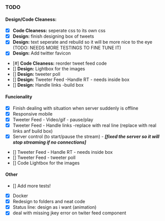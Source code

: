 ### TODO

#### Design/Code Cleaness: 
- [X] **Code Cleaness:** seperate css to its own css
- [X] **Design:** finish designing box of tweets
- [X] **Design:** text seperate and rebuild so it will be more nice to the eye (TODO: NEEDS MORE TESTINGS TO FINE TUNE IT)
- [X] **Design:** Add twitter favicon
- [#] **Code Cleaness:** reorder tweet feed code
- []  **Design:** Lightbox for the images
- [] **Design:** tweeter poll
- [] **Design:** Tweeter Feed -Handle RT - needs inside box
- [] **Design:** Handle links -build box

#### Funcionality
- [X] Finish dealing with situation when server suddenly is offline
- [X] Responsive mobile
- [X] Tweeter Feed - Video/gif - pause/play
- [X] Tweeter Feed - Handle links -replace with real line (replace with real links anf build box)
- [X] Server control (to start/pause the stream) - ***[fixed the server so it will stop streaming if no connections]***
- [] Tweeter Feed - Handle RT - needs inside box
- [] Tweeter Feed - tweeter poll
- []  Code Lightbox for the images


#### Other
- []  Add more tests!
- [X] Docker
- [X] Redesign to folders and neat code
- [X] Status line: design as i want (animation)
- [X] deal with missing jkey error on twiter feed component
